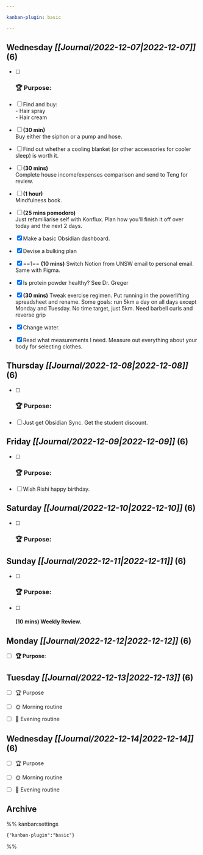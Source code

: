 ```yaml
---

kanban-plugin: basic

---
```


## **Wednesday** *[[Journal/2022-12-07|2022-12-07]]* (6)

- [ ] ### **🏆 Purpose**:
- [ ] Find and buy:<br>- Hair spray<br>- Hair cream
- [ ] **(30 min)**<br>Buy either the siphon or a pump and hose.
- [ ] Find out whether a cooling blanket (or other accessories for cooler sleep) is worth it.
- [ ] **(30 mins)**<br>Complete house income/expenses comparison and send to Teng for review.
- [ ] **(1 hour)**<br>Mindfulness book.
- [ ] **(25 mins pomodoro)**<br>Just refamiliarise self with Konflux. Plan how you'll finish it off over today and the next 2 days.
- [x] Make a basic Obsidian dashboard.
- [x] Devise a bulking plan
- [x] ==1== **(10 mins)** Switch Notion from UNSW email to personal email. Same with Figma.
- [x] Is protein powder healthy? See Dr. Greger
- [x] **(30 mins)** Tweak exercise regimen. Put running in the powerlifting spreadsheet and rename. Some goals: run 5km a day on all days except Monday and Tuesday. No time target, just 5km. Need barbell curls and reverse grip
- [x] Change water.
- [x] Read what measurements I need. Measure out everything about your body for selecting clothes.


## **Thursday** *[[Journal/2022-12-08|2022-12-08]]* (6)

- [ ] ### **🏆 Purpose**:
- [ ] Just get Obsidian Sync. Get the student discount.


## **Friday** *[[Journal/2022-12-09|2022-12-09]]* (6)

- [ ] ### **🏆 Purpose**:
- [ ] Wish Rishi happy birthday.


## **Saturday** *[[Journal/2022-12-10|2022-12-10]]* (6)

- [ ] ### **🏆 Purpose**:


## **Sunday** *[[Journal/2022-12-11|2022-12-11]]* (6)

- [ ] ### **🏆 Purpose**:
- [ ] #### **(10 mins)** Weekly Review.


## **Monday** *[[Journal/2022-12-12|2022-12-12]]* (6)

- [ ] **🏆 Purpose**:


## **Tuesday** *[[Journal/2022-12-13|2022-12-13]]* (6)

- [ ] 🏆 Purpose
- [ ] 🌞 Morning routine
- [ ] 🌙 Evening routine


## **Wednesday** *[[Journal/2022-12-14|2022-12-14]]* (6)

- [ ] 🏆 Purpose
- [ ] 🌞 Morning routine
- [ ] 🌙 Evening routine


## Archive





%% kanban:settings
```
{"kanban-plugin":"basic"}
```
%%